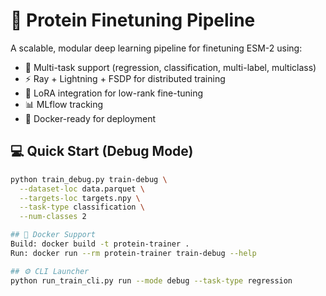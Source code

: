 # 🧬 Protein Finetuning Pipeline

A scalable, modular deep learning pipeline for finetuning ESM-2 using:
- 🧠 Multi-task support (regression, classification, multi-label, multiclass)
- ⚡ Ray + Lightning + FSDP for distributed training
- 🔄 LoRA integration for low-rank fine-tuning
- 📊 MLflow tracking
- 🐳 Docker-ready for deployment


## 💻 Quick Start (Debug Mode)

```bash
python train_debug.py train-debug \
  --dataset-loc data.parquet \
  --targets-loc targets.npy \
  --task-type classification \
  --num-classes 2

## 🐳 Docker Support
Build: docker build -t protein-trainer .
Run: docker run --rm protein-trainer train-debug --help

## ⚙️ CLI Launcher
python run_train_cli.py run --mode debug --task-type regression

